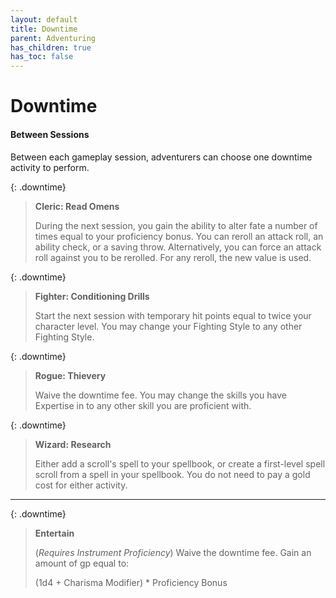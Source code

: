 ```yaml
---
layout: default
title: Downtime
parent: Adventuring
has_children: true
has_toc: false
---
```


# Downtime

#### Between Sessions

Between each gameplay session, adventurers can choose one downtime activity to perform.

{: .downtime}
> **Cleric: Read Omens**
> 
> During the next session, you gain the ability to alter fate a number of times equal to your proficiency bonus. You can reroll an attack roll, an ability check, or a saving throw. Alternatively, you can force an attack roll against you to be rerolled. For any reroll, the new value is used.

{: .downtime}
> **Fighter: Conditioning Drills**
> 
> Start the next session with temporary hit points equal to twice your character level. You may change your Fighting Style to any other Fighting Style.

{: .downtime}
> **Rogue: Thievery**
> 
> Waive the downtime fee. You may change the skills you have Expertise in to any other skill you are proficient with.

{: .downtime}
> **Wizard: Research**
> 
> Either add a scroll's spell to your spellbook, or create a first-level spell scroll from a spell in your spellbook. You do not need to pay a gold cost for either activity.

---

{: .downtime}
> **Entertain**
>
> (_Requires Instrument Proficiency_) Waive the downtime fee. Gain an amount of gp equal to:
>
> (1d4 + Charisma Modifier) * Proficiency Bonus
